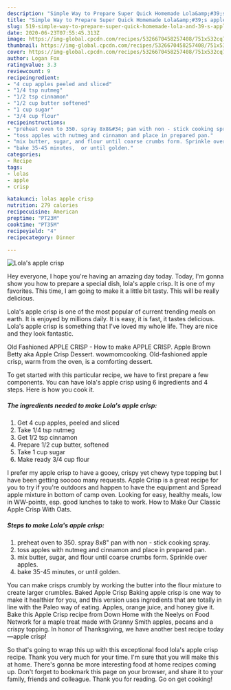 ```yaml
---
description: "Simple Way to Prepare Super Quick Homemade Lola&amp;#39;s apple crisp"
title: "Simple Way to Prepare Super Quick Homemade Lola&amp;#39;s apple crisp"
slug: 519-simple-way-to-prepare-super-quick-homemade-lola-and-39-s-apple-crisp
date: 2020-06-23T07:55:45.313Z
image: https://img-global.cpcdn.com/recipes/5326670458257408/751x532cq70/lolas-apple-crisp-recipe-main-photo.jpg
thumbnail: https://img-global.cpcdn.com/recipes/5326670458257408/751x532cq70/lolas-apple-crisp-recipe-main-photo.jpg
cover: https://img-global.cpcdn.com/recipes/5326670458257408/751x532cq70/lolas-apple-crisp-recipe-main-photo.jpg
author: Logan Fox
ratingvalue: 3.3
reviewcount: 9
recipeingredient:
- "4 cup apples peeled and sliced"
- "1/4 tsp nutmeg"
- "1/2 tsp cinnamon"
- "1/2 cup butter softened"
- "1 cup sugar"
- "3/4 cup flour"
recipeinstructions:
- "preheat oven to 350. spray 8x8&#34; pan with non - stick cooking spray."
- "toss apples with nutmeg and cinnamon and place in prepared pan."
- "mix butter, sugar, and flour until coarse crumbs form. Sprinkle over apples."
- "bake 35-45 minutes,  or until golden."
categories:
- Recipe
tags:
- lolas
- apple
- crisp

katakunci: lolas apple crisp 
nutrition: 279 calories
recipecuisine: American
preptime: "PT23M"
cooktime: "PT35M"
recipeyield: "4"
recipecategory: Dinner

---
```



![Lola&#39;s apple crisp](https://img-global.cpcdn.com/recipes/5326670458257408/751x532cq70/lolas-apple-crisp-recipe-main-photo.jpg)

Hey everyone, I hope you're having an amazing day today. Today, I'm gonna show you how to prepare a special dish, lola&#39;s apple crisp. It is one of my favorites. This time, I am going to make it a little bit tasty. This will be really delicious.

Lola&#39;s apple crisp is one of the most popular of current trending meals on earth. It is enjoyed by millions daily. It is easy, it is fast, it tastes delicious. Lola&#39;s apple crisp is something that I've loved my whole life. They are nice and they look fantastic.

Old Fashioned APPLE CRISP - How to make APPLE CRISP. Apple Brown Betty aka Apple Crisp Dessert. wowmomcooking. Old-fashioned apple crisp, warm from the oven, is a comforting dessert.


To get started with this particular recipe, we have to first prepare a few components. You can have lola&#39;s apple crisp using 6 ingredients and 4 steps. Here is how you cook it.

##### The ingredients needed to make Lola&#39;s apple crisp:

1. Get 4 cup apples, peeled and sliced
1. Take 1/4 tsp nutmeg
1. Get 1/2 tsp cinnamon
1. Prepare 1/2 cup butter, softened
1. Take 1 cup sugar
1. Make ready 3/4 cup flour


I prefer my apple crisp to have a gooey, crispy yet chewy type topping but I have been getting sooooo many requests. Apple Crisp is a great recipe for you to try if you&#39;re outdoors and happen to have the equipment and Spread apple mixture in bottom of camp oven. Looking for easy, healthy meals, low in WW-points, esp. good lunches to take to work. How to Make Our Classic Apple Crisp With Oats. 

##### Steps to make Lola&#39;s apple crisp:

1. preheat oven to 350. spray 8x8&#34; pan with non - stick cooking spray.
1. toss apples with nutmeg and cinnamon and place in prepared pan.
1. mix butter, sugar, and flour until coarse crumbs form. Sprinkle over apples.
1. bake 35-45 minutes,  or until golden.


You can make crisps crumbly by working the butter into the flour mixture to create larger crumbles. Baked Apple Crisp Baking apple crisp is one way to make it healthier for you, and this version uses ingredients that are totally in line with the Paleo way of eating. Apples, orange juice, and honey give it. Bake this Apple Crisp recipe from Down Home with the Neelys on Food Network for a maple treat made with Granny Smith apples, pecans and a crispy topping. In honor of Thanksgiving, we have another best recipe today—apple crisp! 

So that's going to wrap this up with this exceptional food lola&#39;s apple crisp recipe. Thank you very much for your time. I'm sure that you will make this at home. There's gonna be more interesting food at home recipes coming up. Don't forget to bookmark this page on your browser, and share it to your family, friends and colleague. Thank you for reading. Go on get cooking!
